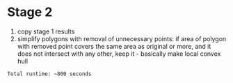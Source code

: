 # Stage 2
1. copy stage 1 results
2. simplify polygons with removal of unnecessary points: 
if area of polygon with removed point covers the same area as original or more, and it does not intersect with any other,
keep it - basically make local convex hull

`Total runtime: ~800 seconds`
